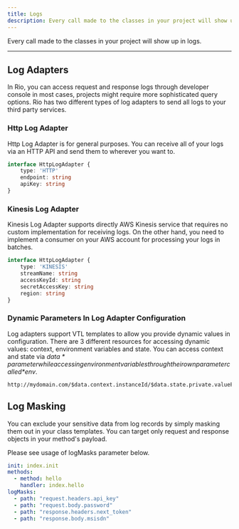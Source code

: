 ```yaml
---
title: Logs
description: Every call made to the classes in your project will show up in logs.
---
```


Every call made to the classes in your project will show up in logs.

---

## Log Adapters

In Rio, you can access request and response logs through developer console in most cases, projects might require more sophisticated query options.
Rio has two different types of log adapters to send all logs to your third party services.

### Http Log Adapter

Http Log Adapter is for general purposes. You can receive all of your logs via an HTTP API and send them to wherever you want to.

```typescript
interface HttpLogAdapter {
    type: 'HTTP'
    endpoint: string
    apiKey: string
}
```

### Kinesis Log Adapter

Kinesis Log Adapter supports directly AWS Kinesis service that requires no custom implementation for receiving logs.
On the other hand, you need to implement a consumer on your AWS account for processing your logs in batches.

```typescript
interface HttpLogAdapter {
    type: 'KINESIS'
    streamName: string
    accessKeyId: string
    secretAccessKey: string
    region: string
}
```

### Dynamic Parameters In Log Adapter Configuration

Log adapters support VTL templates to allow you provide dynamic values in configuration.
There are 3 different resources for accessing dynamic values: context, environment variables and state.
You can access context and state via *$data* parameter while accessing environment variables through their own parameter called *$env*.

```text
http://mydomain.com/$data.context.instanceId/$data.state.private.valueFromPrivateState/$env.ENV_VAR
```

## Log Masking

You can exclude your sensitive data from log records by simply masking them out in your class templates.
You can target only request and response objects in your method's payload.

Please see usage of logMasks parameter below.

```yaml
init: index.init
methods:
  - method: hello
    handler: index.hello
logMasks:
  - path: "request.headers.api_key"
  - path: "request.body.password"
  - path: "response.headers.next_token"
  - path: "response.body.msisdn"
```
